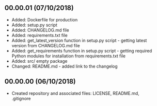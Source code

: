 <!---
#######################################
## PyDocGenerator application Changelog
##
## Format: markdown (md)
## Latest versions should be placed as first
##
## Notation: 00.01.02
##      - 00: stable released version
##      - 01: new features
##      - 02: bug fixes and small changes 
##
## Updating schema (mandatory):
##      <empty_line>
##      <version> (dd/mm/rrrr)
##      ----------------------
##      * <item>
##      * <item>
##      <empty_line>
##
## Useful tutorial: https://en.support.wordpress.com/markdown-quick-reference/
##
#######################################
-->

00.00.01 (07/10/2018)
---------------------
* Added: Dockerfile for production
* Added: setup.py script
* Added: CHANGELOG.md file
* Added: requirements.txt file
* Added: get_latest_version function in setup.py script - getting latest version from CHANGELOG.md file
* Added: get_requirements function in setup.py script - getting required Python modules for installation from requirements.txt file
* Added: src/ empty package
* Changed: README.md - added link to the changelog

00.00.00 (06/10/2018)
---------------------
* Created repository and associated files: LICENSE, README.md, .gitignore
